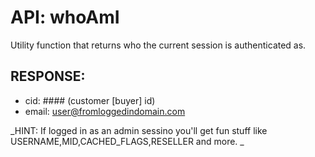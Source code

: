 # API: whoAmI


Utility function that returns who the current session is authenticated as.

## RESPONSE: ##
  * cid:  #### (customer [buyer] id)
  * email:  user@fromloggedindomain.com

_HINT: 
If logged in as an admin sessino you'll get fun stuff like USERNAME,MID,CACHED_FLAGS,RESELLER and more.
_
